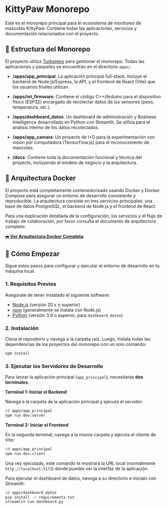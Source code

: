 # KittyPaw Monorepo

Este es el monorepo principal para el ecosistema de monitoreo de mascotas KittyPaw. Contiene todas las aplicaciones, servicios y documentación relacionados con el proyecto.

## 🚀 Estructura del Monorepo

El proyecto utiliza [Turborepo](https://turbo.build/) para gestionar el monorepo. Todas las aplicaciones y paquetes se encuentran en el directorio `apps/`.

-   **/apps/app_principal**: La aplicación principal full-stack. Incluye el backend de Node.js/Express, la API, y el frontend de React (Vite) que los usuarios finales utilizan.
-   **/apps/iot_firmware**: Contiene el código C++/Arduino para el dispositivo físico (ESP32) encargado de recolectar datos de los sensores (peso, temperatura, etc.).
-   **/apps/dashboard_datos**: Un dashboard de administración y Business Intelligence desarrollado en Python con Streamlit. Se utiliza para el análisis interno de los datos recolectados.
-   **/apps/app_camara**: Un proyecto de I+D para la experimentación con visión por computadora (TensorFlow.js) para el reconocimiento de mascotas.

-   **/docs**: Contiene toda la documentación funcional y técnica del proyecto, incluyendo el modelo de negocio y la arquitectura.

## 🐋 Arquitectura Docker

El proyecto está completamente contenedorizado usando Docker y Docker Compose para asegurar un entorno de desarrollo consistente y reproducible. La arquitectura consiste en tres servicios principales: una base de datos PostgreSQL, el backend de Node.js y el frontend de React.

Para una explicación detallada de la configuración, los servicios y el flujo de trabajo de colaboración, por favor consulta el documento de arquitectura completo:

**[➡️ Ver Arquitectura Docker Completa](./docs/tech/ARQUITECTURA_DOCKER.md)**

## 🏁 Cómo Empezar

Sigue estos pasos para configurar y ejecutar el entorno de desarrollo en tu máquina local.

### 1. Requisitos Previos

Asegúrate de tener instalado el siguiente software:

-   [Node.js](https://nodejs.org/) (versión 20.x o superior)
-   [npm](https://www.npmjs.com/) (generalmente se instala con Node.js)
-   [Python](https://www.python.org/) (versión 3.9 o superior, para `dashboard_datos`)

### 2. Instalación

Clona el repositorio y navega a la carpeta raíz. Luego, instala todas las dependencias de los proyectos del monorepo con un solo comando:

```bash
npm install
```

### 3. Ejecutar los Servidores de Desarrollo

Para lanzar la aplicación principal (`app_principal`), necesitarás **dos terminales**.

**Terminal 1: Iniciar el Backend**

Navega a la carpeta de la aplicación principal y ejecuta el servidor:

```bash
cd apps/app_principal
npm run dev:server
```

**Terminal 2: Iniciar el Frontend**

En la segunda terminal, navega a la misma carpeta y ejecuta el cliente de Vite:

```bash
cd apps/app_principal
npm run dev:client
```

Una vez ejecutado, este comando te mostrará la URL local (normalmente `http://localhost:5173`) donde puedes ver la interfaz de la aplicación.

Para ejecutar el dashboard de datos, navega a su directorio e inícialo con Streamlit:

```bash
cd apps/dashboard_datos
pip install -r requirements.txt
streamlit run dashboard.py
```
